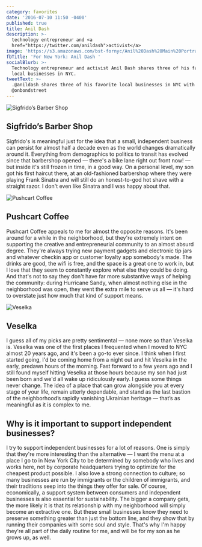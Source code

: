 ```yaml
---
category: favorites
date: '2016-07-10 11:50 -0400'
published: true
title: Anil Dash
description: >-
  technology entrepreneur and <a
  href="https://twitter.com/anildash">activist</a>
image: 'https://s3.amazonaws.com/bst-fornyc/Anil%20Dash%20Main%20Portrait.jpg'
fbTitle: 'For New York: Anil Dash '
socialBlurb: >-
  Technology entrepreneur and activist Anil Dash shares three of his favorite
  local businesses in NYC.
tweetText: >-
  .@anildash shares three of his favorite local businesses in NYC with
  @onbondstreet
---
```

![Sigfrido’s Barber Shop](https://s3.amazonaws.com/bst-fornyc/Anil%20Dash%20Sigfrido's.jpg)
## Sigfrido’s Barber Shop
Sigfrido's is meaningful just for the idea that a small, independent business can persist for almost half a decade even as the world changes dramatically around it. Everything from demographics to politics to transit has evolved since that barbershop opened — there's a bike lane right out front now! — but inside it's still frozen in time, in a good way. On a personal level, my son got his first haircut there, at an old-fashioned barbershop where they were playing Frank Sinatra and will still do an honest-to-god hot shave with a straight razor. I don't even like Sinatra and I was happy about that.

![Pushcart Coffee](https://s3.amazonaws.com/bst-fornyc/Anil%20Dash%20Pushcart%20Coffee.jpg)
## Pushcart Coffee
Pushcart Coffee appeals to me for almost the opposite reasons. It's been around for a while in the neighborhood, but they're extremely intent on supporting the creative and entrepreneurial community to an almost absurd degree. They're always trying new payment gadgets and electronic tip jars and whatever checkin app or customer loyalty app somebody's made. The drinks are good, the wifi is free, and the space is a great one to work in, but I love that they seem to constantly explore what else they could be doing. And that's not to say they don't have far more substantive ways of helping the community: during Hurricane Sandy, when almost nothing else in the neighborhood was open, they went the extra mile to serve us all — it's hard to overstate just how much that kind of support means.

![Veselka](https://s3.amazonaws.com/bst-fornyc/Anil%20Dash%20Veselka.jpg)
## Veselka
I guess all of my picks are pretty sentimental — none more so than Veselka is. Veselka was one of the first places I frequented when I moved to NYC almost 20 years ago, and it's been a go-to ever since. I think when I first started going, I'd be coming home from a night out and hit Veselka in the early, predawn hours of the morning. Fast forward to a few years ago and I still found myself hitting Veselka at those hours because my son had just been born and we'd all wake up ridiculously early. I guess some things never change. The idea of a place that can grow alongside you at every stage of your life, remain utterly dependable, and stand as the last bastion of the neighborhood’s rapidly vanishing Ukrainian heritage — that’s as meaningful as it is complex to me.

## Why is it important to support independent businesses?
I try to support independent businesses for a lot of reasons. One is simply that they're more interesting than the alternative — I want the menu at a place I go to in New York City to be determined by somebody who lives and works here, not by corporate headquarters trying to optimize for the cheapest product possible. I also love a strong connection to culture; so many businesses are run by immigrants or the children of immigrants, and their traditions seep into the things they offer for sale. Of course, economically, a support system between consumers and independent businesses is also essential for sustainability. The bigger a company gets, the more likely it is that its relationship with my neighborhood will simply become an extractive one. But these small businesses know they need to preserve something greater than just the bottom line, and they show that by running their companies with some soul and style. That's why I'm happy they're all part of the daily routine for me, and will be for my son as he grows up, as well.
